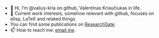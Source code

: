 - 👋 Hi, I’m @valius-kria on github,  Valentinas Kriaučiukas in life.
- 👀 Current work interests, somehow relevant with github, focuses on elisp, LaTeX and related things.
- You can find some publications on [ResearchGate](https://www.researchgate.net/profile/Valentinas-Kriauciukas/research).
- 📫 How to reach me: [email me](mailto:valius.kria@gmail.com).

<!---
valius-kria/valius-kria is a ✨ special ✨ repository because its `README.md` (this file) appears on your GitHub profile.
You can click the Preview link to take a look at your changes.
--->
